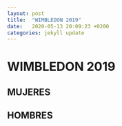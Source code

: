 ```yaml
---
layout: post
title:  "WIMBLEDON 2019"
date:   2020-05-13 20:09:23 +0200
categories: jekyll update
---
```


# WIMBLEDON 2019

## MUJERES

## HOMBRES
